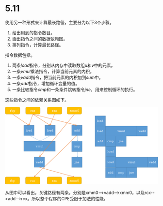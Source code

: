 # 5.11

使用另一种形式来计算最长路径，主要分为以下3个步骤。

1. 给出用到的指令数目。
2. 画出指令之间的数据依赖图。
3. 排列指令，计算最长路径。

指令数据包括。

1. 两条$load$指令，分别从内存中读取数组$u$和$v$中的元素。
2. 一条$vmul$乘法指令，计算当前元素的内积。
3. 一条$vadd$指令，把当前元素的内积加到$sum$中。
4. 一条$add$指令，增加循环变量的值。
5. 一条比较指令$cmp$和一条条件跳转指令$jne$，用来控制循环的执行。

这些指令之间的依赖关系图如下。

![](https://github.com/ma-xiaodong/computer_systems/blob/master/chap05/pictures/figure_01.png)

从图中可以看出，关键路径有两条，分别是xmm0-->vadd-->xmm0，以及rcx-->add-->rcx。所以整个程序的CPE受限于加法的性能。
